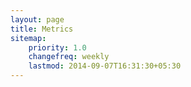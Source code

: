 ```yaml
---
layout: page
title: Metrics
sitemap:
    priority: 1.0
    changefreq: weekly
    lastmod: 2014-09-07T16:31:30+05:30
---
```


<script src="https://ajax.googleapis.com/ajax/libs/jquery/1.8.2/jquery.min.js"></script>
<script src="https://code.highcharts.com/highcharts.js"></script>
<script src="https://code.highcharts.com/modules/exporting.js"></script>

<div id="hoursWorkDelivered" style="min-width: 310px; height: 400px; margin: 0 auto">
</div>
<div id="hoursLogged" style="min-width: 310px; height: 400px; margin: 0 auto">
</div>
<div id="averageEstimationDeviation" style="min-width: 310px; height: 400px; margin: 0 auto">
</div>
<div id="amountOfEmailCorrespondence" style="min-width: 310px; height: 400px; margin: 0 auto">
</div>
<div id="fourUpBullets" style="min-width: 310px; height: 400px; margin: 0 auto">
</div>

<script type="text/javascript">
    $('#hoursWorkDelivered').highcharts({
        title: {
            text: 'Estimated Hours of Work Delivered',
            x: -20 //center
        },
        xAxis: {
            categories: ['Iteration 1', 'Iteration 2', 'Iteration 3', 'Iteration 4', 'Iteration 5'] //TODO: Update this
        },
        yAxis: {
            title: {
                text: 'Hours Delivered'
            },
            plotLines: [{
                value: 0,
                width: 1,
                color: '#808080'
            }],
            min: 0
        },
        tooltip: {
            valueSuffix: ''
        },
        legend: {
            layout: 'vertical',
            align: 'right',
            verticalAlign: 'middle',
            borderWidth: 0
        },
        series: [{
            name: 'Hours Delivered',
            data: [31, 62, 27, 71, 33] //TODO: Update this
        }]
    });
</script>

<script type="text/javascript">
    $('#hoursLogged').highcharts({
        title: {
            text: 'Hours Logged',
            x: -20 //center
        },
        xAxis: {
            categories: ['Iteration 1', 'Iteration 2', 'Iteration 3', 'Iteration 4', 'Iteration 5'] //TODO: Update this
        },
        yAxis: {
            title: {
                text: 'Hours Logged'
            },
            plotLines: [{
                value: 0,
                width: 1,
                color: '#808080'
            }],
            min: 0
        },
        tooltip: {
            valueSuffix: ''
        },
        legend: {
            layout: 'vertical',
            align: 'right',
            verticalAlign: 'middle',
            borderWidth: 0
        },
        series: [{
            name: 'Hours Logged',
            data: [121.5, 145.5, 93, 81.25, 56.5] //TODO: Update this
        }]
    });
</script>

<script type="text/javascript">
    $('#averageEstimationDeviation').highcharts({
        title: {
            text: 'Average Estimation Deviation (%)',
            x: -20 //center
        },
        xAxis: {
            categories: ['Iteration 1', 'Iteration 2', 'Iteration 3', 'Iteration 4', 'Iteration 5'] //TODO: Update this
        },
        yAxis: {
            title: {
                text: 'Estimation Deviation (%)'
            },
            plotLines: [{
                value: 0,
                width: 1,
                color: '#808080'
            }],
            min: -100,
            max: 100
        },
        tooltip: {
            valueSuffix: ''
        },
        legend: {
            layout: 'vertical',
            align: 'right',
            verticalAlign: 'middle',
            borderWidth: 0
        },
        series: [{
            name: 'Estimation Deviation (%)',
            data: [62.4, 48.4, -78.13, -21.25, -12.5] //TODO: Update this
        }]
    });
</script>

<script type="text/javascript">
    $('#amountOfEmailCorrespondence').highcharts({
        title: {
            text: 'Amount of Email Correspondence (in # of email threads)',
            x: -20 //center
        },
        xAxis: {
            categories: ['Iteration 1', 'Iteration 2', 'Iteration 3', 'Iteration 4', 'Iteration 5'] //TODO: Update this
        },
        yAxis: {
            title: {
                text: 'Email Threads'
            },
            plotLines: [{
                value: 0,
                width: 1,
                color: '#808080'
            }],
            min: 0
        },
        tooltip: {
            valueSuffix: ''
        },
        legend: {
            layout: 'vertical',
            align: 'right',
            verticalAlign: 'middle',
            borderWidth: 0
        },
        series: [{
            name: 'Email Threads',
            data: [10, 6, 4, 6, 6] //TODO: Update this
        }]
    });
</script>

<script type="text/javascript">
    $('#fourUpBullets').highcharts({
        title: {
            text: 'Total Four-Up Chart Bullet Items',
            x: -20 //center
        },
        xAxis: {
            categories: ['Iteration 1', 'Iteration 2', 'Iteration 3', 'Iteration 4' 'Iteration 5'] //TODO: Update this
        },
        yAxis: {
            title: {
                text: 'Four-Up Chart Bullet Items'
            },
            plotLines: [{
                value: 0,
                width: 1,
                color: '#808080'
            }],
            min: 0
        },
        tooltip: {
            valueSuffix: ''
        },
        legend: {
            layout: 'vertical',
            align: 'right',
            verticalAlign: 'middle',
            borderWidth: 0
        },
        series: [{
            name: 'Four-Up Chart Bullet Items',
            data: [38, 32, 39, 26, 28] //TODO: Update this
        }]
    });
</script>